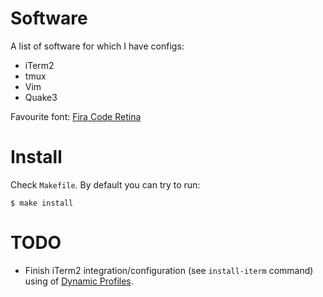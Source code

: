 # Software

A list of software for which I have configs:

* iTerm2
* tmux
* Vim
* Quake3

Favourite font: [Fira Code Retina](https://github.com/tonsky/FiraCode)

# Install

Check `Makefile`. By default you can try to run:

```shell
$ make install
```

# TODO

* Finish iTerm2 integration/configuration (see `install-iterm` command) using of [Dynamic Profiles](https://www.iterm2.com/documentation-dynamic-profiles.html).
